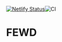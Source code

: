 [![Netlify Status](https://api.netlify.com/api/v1/badges/c63e8be2-655b-4bd5-b18e-a5c2fae4d0c9/deploy-status)](https://app.netlify.com/sites/eager-agnesi-05fdb0/deploys)![CI](https://github.com/pataruco/fewd/workflows/CI/badge.svg)

# FEWD
